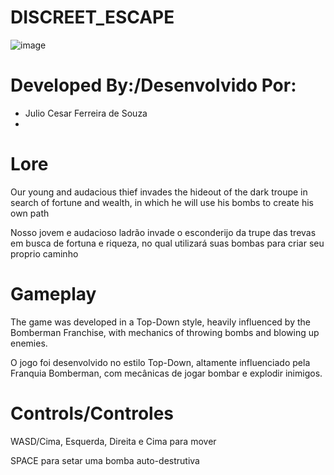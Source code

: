 # DISCREET_ESCAPE

 ![image](https://user-images.githubusercontent.com/90019843/172727754-4c3b9897-1afc-4ae0-b3aa-409a793836db.png)


# Developed By:/Desenvolvido Por:
- Julio Cesar Ferreira de Souza
- 
# Lore
Our young and audacious thief invades the hideout of the dark troupe in search of fortune and wealth, in which he will use his bombs to create his own path

Nosso jovem e audacioso ladrão invade o esconderijo da trupe das trevas em busca de fortuna e riqueza, no qual utilizará suas bombas para criar seu proprio caminho

# Gameplay
The game was developed in a Top-Down style, heavily influenced by the Bomberman Franchise, with mechanics of throwing bombs and blowing up enemies.

O jogo foi desenvolvido no estilo Top-Down, altamente influenciado pela Franquia Bomberman, com mecânicas de jogar bombar e explodir inimigos.

# Controls/Controles


WASD/Cima, Esquerda, Direita e Cima para mover


SPACE para setar uma bomba auto-destrutiva


